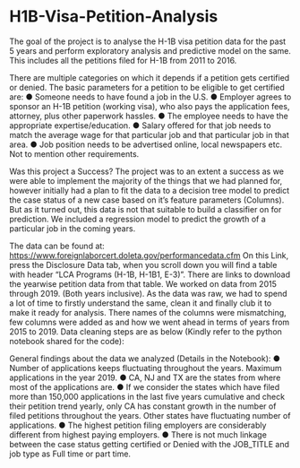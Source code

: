 # H1B-Visa-Petition-Analysis
The goal of the project is to analyse the H-1B visa petition data for the past 5 years and perform
exploratory analysis and predictive model on the same.
This includes all the petitions filed for H-1B from 2011 to 2016.

There are multiple categories on which it depends if a petition gets certified or denied.
The basic parameters for a petition to be eligible to get certified are:
● Someone needs to have found a job in the U.S.
● Employer agrees to sponsor an H-1B petition (working visa), who also pays the
application fees, attorney, plus other paperwork hassles.
● The employee needs to have the appropriate expertise/education.
● Salary offered for that job needs to match the average wage for that particular job and
that particular job in that area.
● Job position needs to be advertised online, local newspapers etc.
Not to mention other requirements.

Was this project a Success? 
The project was to an extent a success as we were able to implement the majority of the things
that we had planned for, however initially had a plan to fit the data to a decision tree model to
predict the case status of a new case based on it’s feature parameters (Columns). But as it
turned out, this data is not that suitable to build a classifier on for prediction. We included a
regression model to predict the growth of a particular job in the coming years.

The data can be found at: https://www.foreignlaborcert.doleta.gov/performancedata.cfm
On this Link, press the Disclosure Data tab, when you scroll down you will find a table with
header “LCA Programs (H-1B, H-1B1, E-3)”. There are links to download the yearwise petition
data from that table. We worked on data from 2015 through 2019. (Both years inclusive).
As the data was raw, we had to spend a lot of time to firstly understand the same, clean it and
finally club it to make it ready for analysis. There names of the columns were mismatching, few
columns were added as and how we went ahead in terms of years from 2015 to 2019.
Data cleaning steps are as below (Kindly refer to the python notebook shared for the code):


General findings about the data we analyzed (Details in the Notebook):
● Number of applications keeps fluctuating throughout the years. Maximum applications in
the year 2019.
● CA, NJ and TX are the states from where most of the applications are.
● If we consider the states which have filed more than 150,000 applications in the last five
years cumulative and check their petition trend yearly, only CA has constant growth in
the number of filed petitions throughout the years. Other states have fluctuating number
of applications.
● The highest petition filing employers are considerably different from highest paying
employers.
● There is not much linkage between the case status getting certified or Denied with the
JOB_TITLE and job type as Full time or part time.
